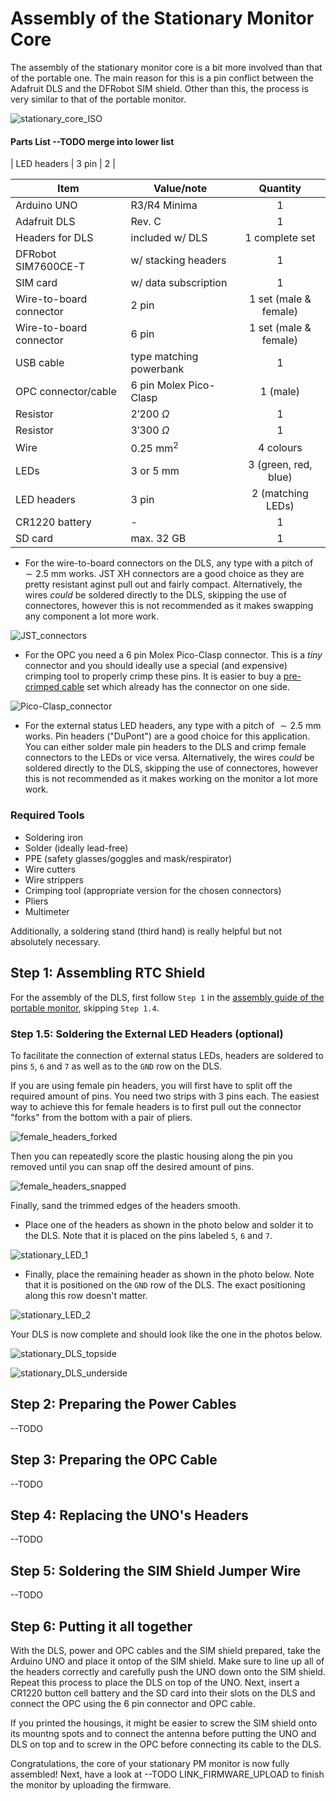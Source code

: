 # Assembly of the Stationary Monitor Core

The assembly of the stationary monitor core is a bit more involved than that of the portable one. The main reason for this is a pin conflict between the Adafruit DLS and the DFRobot SIM shield. Other than this, the process is very similar to that of the portable monitor.

![stationary_core_ISO](https://github.com/Global-Health-Engineering/arduino-opc-portable-and-sationary/blob/main/img/stationary_core_ISO.jpg)

#### Parts List --TODO merge into lower list


| LED headers              | 3 pin              | 2         |


| Item                    | Value/note               | Quantity              |
| ----------------------- | ------------------------ | :-------------------: |
| Arduino UNO             | R3/R4 Minima             | 1                     |
| Adafruit DLS            | Rev. C                   | 1                     |
| Headers for DLS         | included w/ DLS          | 1 complete set        |
| DFRobot SIM7600CE-T     | w/ stacking headers      | 1                     |
| SIM card                | w/ data subscription     | 1                     |
| Wire-to-board connector | 2 pin                    | 1 set (male & female) |
| Wire-to-board connector | 6 pin                    | 1 set (male & female) |
| USB cable               | type matching powerbank  | 1                     |
| OPC connector/cable     | 6 pin Molex Pico-Clasp   | 1 (male)              |
| Resistor                | $2'200 \ \Omega$         | 1                     |
| Resistor                | $3'300 \ \Omega$         | 1                     |
| Wire                    | $0.25 \ \textrm{mm}^2$   | 4 colours             |
| LEDs                    | $3$ or $5 \ \textrm{mm}$ | 3 (green, red, blue)  |
| LED headers             | 3 pin                    | 2 (matching LEDs)     |
| CR1220 battery          | -                        | 1                     |
| SD card                 | max. $32 \ \textrm{GB}$  | 1                     |

- For the wire-to-board connectors on the DLS, any type with a pitch of $\sim 2.5 \ \textrm{mm}$ works. JST XH connectors are a good choice as they are pretty resistant aginst pull out and fairly compact. Alternatively, the wires _could_ be soldered directly to the DLS, skipping the use of connectores, however this is not recommended as it makes swapping any component a lot more work.

![JST_connectors](https://github.com/Global-Health-Engineering/arduino-opc-portable-and-sationary/blob/main/img/JST_connectors.jpg)

- For the OPC you need a 6 pin Molex Pico-Clasp connector. This is a _tiny_ connector and you should ideally use a special (and expensive) crimping tool to properly crimp these pins. It is easier to buy a [pre-crimped cable](https://www.aliexpress.com/item/1005005897060590.html) set which already has the connector on one side.

![Pico-Clasp_connector](https://github.com/Global-Health-Engineering/arduino-opc-portable-and-sationary/blob/main/img/Pico-Clasp_connector.jpg)

- For the external status LED headers, any type with a pitch of $\sim 2.5 \ \textrm{mm}$ works. Pin headers ("DuPont") are a good choice for this application. You can either solder male pin headers to the DLS and crimp female connectors to the LEDs or vice versa. Alternatively, the wires _could_ be soldered directly to the DLS, skipping the use of connectores, however this is not recommended as it makes working on the monitor a lot more work.

### Required Tools

- Soldering iron
- Solder (ideally lead-free)
- PPE (safety glasses/goggles and mask/respirator)
- Wire cutters
- Wire strippers
- Crimping tool (appropriate version for the chosen connectors)
- Pliers
- Multimeter

Additionally, a soldering stand (third hand) is really helpful but not absolutely necessary.

## Step 1: Assembling RTC Shield

For the assembly of the DLS, first follow `Step 1` in the [assembly guide of the portable monitor](portable_assembly.md), skipping `Step 1.4`.

### Step 1.5: Soldering the External LED Headers (optional)

To facilitate the connection of external status LEDs, headers are soldered to pins `5`, `6` and `7` as well as to the `GND` row on the DLS.

If you are using female pin headers, you will first have to split off the required amount of pins. You need two strips with 3 pins each. The easiest way to achieve this for female headers is to first pull out the connector "forks" from the bottom with a pair of pliers.

![female_headers_forked](https://github.com/Global-Health-Engineering/arduino-opc-portable-and-sationary/blob/main/img/female_headers_forked.jpg)

 Then you can repeatedly score the plastic housing along the pin you removed until you can snap off the desired amount of pins.

 ![female_headers_snapped](https://github.com/Global-Health-Engineering/arduino-opc-portable-and-sationary/blob/main/img/female_headers_snapped.jpg)

Finally, sand the trimmed edges of the headers smooth.

 - Place one of the headers as shown in the photo below and solder it to the DLS. Note that it is placed on the pins labeled `5`, `6` and `7`.

![stationary_LED_1](https://github.com/Global-Health-Engineering/arduino-opc-portable-and-sationary/blob/main/img/stationary_LED_1.jpg)

- Finally, place the remaining header as shown in the photo below. Note that it is positioned on the `GND` row of the DLS. The exact positioning along this row doesn't matter.

![stationary_LED_2](https://github.com/Global-Health-Engineering/arduino-opc-portable-and-sationary/blob/main/img/stationary_DLS_topside.jpg)

Your DLS is now complete and should look like the one in the photos below.

![stationary_DLS_topside](https://github.com/Global-Health-Engineering/arduino-opc-portable-and-sationary/blob/main/img/stationary_DLS_topside.jpg)

![stationary_DLS_underside](https://github.com/Global-Health-Engineering/arduino-opc-portable-and-sationary/blob/main/img/stationary_DLS_underside.jpg)

## Step 2: Preparing the Power Cables

--TODO

## Step 3: Preparing the OPC Cable

--TODO

## Step 4: Replacing the UNO's Headers

--TODO

## Step 5: Soldering the SIM Shield Jumper Wire

--TODO

## Step 6: Putting it all together

With the DLS, power and OPC cables and the SIM shield prepared, take the Arduino UNO and place it ontop of the SIM shield. Make sure to line up all of the headers correctly and carefully push the UNO down onto the SIM shield. Repeat this process to place the DLS on top of the UNO. Next, insert a CR1220 button cell battery and the SD card into their slots on the DLS and connect the OPC using the 6 pin connector and OPC cable.

If you printed the housings, it might be easier to screw the SIM shield onto its mountng spots and to connect the antenna before putting the UNO and DLS on top and to screw in the OPC before connecting its cable to the DLS.

Congratulations, the core of your stationary PM monitor is now fully assembled! Next, have a look at --TODO LINK_FIRMWARE_UPLOAD to finish the monitor by uploading the firmware.
